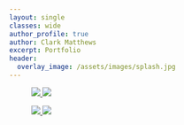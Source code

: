 ```yaml
---
layout: single
classes: wide
author_profile: true
author: Clark Matthews
excerpt: Portfolio
header:
  overlay_image: /assets/images/splash.jpg
---
```


<figure class="half">
  <a href="/assets/images/portfolio-20191222_164006.jpg">
    <img src="/assets/images/portfolio-20191222_164006-tn.jpg">
  </a>
  <a href="/assets/images/portfolio-20191222_164029.jpg">
    <img src="/assets/images/portfolio-20191222_164029-tn.jpg">
  </a>
</figure>
<figure class="half">
  <a href="/assets/images/portfolio-20200101_162448.jpg">
    <img src="/assets/images/portfolio-20200101_162448-tn.jpg">
  </a>
  <a href="/assets/images/portfolio-20200101_162458.jpg">
    <img src="/assets/images/portfolio-20200101_162458-tn.jpg">
  </a>
</figure>
